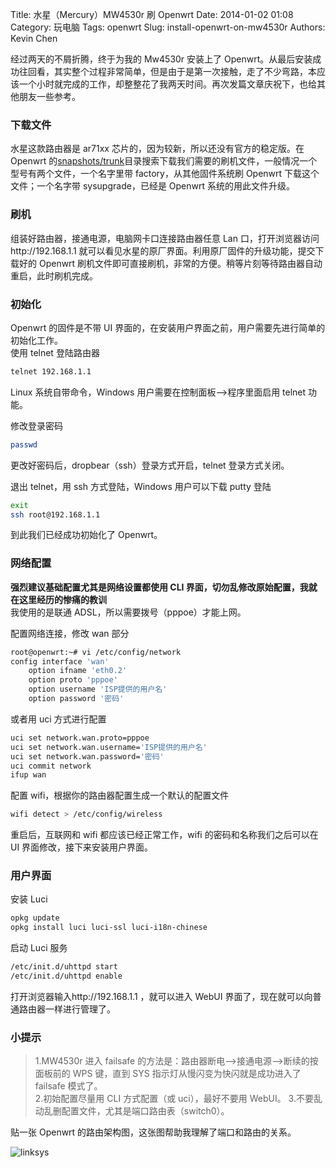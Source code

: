 Title: 水星（Mercury）MW4530r 刷 Openwrt
Date: 2014-01-02 01:08
Category: 玩电脑
Tags: openwrt
Slug: install-openwrt-on-mw4530r
Authors: Kevin Chen

经过两天的不屑折腾，终于为我的 Mw4530r 安装上了 Openwrt。从最后安装成功往回看，其实整个过程非常简单，但是由于是第一次接触，走了不少弯路，本应该一个小时就完成的工作，却整整花了我两天时间。再次发篇文章庆祝下，也给其他朋友一些参考。

### 下载文件

水星这款路由器是 ar71xx 芯片的，因为较新，所以还没有官方的稳定版。在 Openwrt 的[snapshots/trunk][1]目录搜索下载我们需要的刷机文件，一般情况一个型号有两个文件，一个名字里带 factory，从其他固件系统刷 Openwrt 下载这个文件；一个名字带 sysupgrade，已经是 Openwrt 系统的用此文件升级。

### 刷机

组装好路由器，接通电源，电脑网卡口连接路由器任意 Lan 口，打开浏览器访问http://192.168.1.1 就可以看见水星的原厂界面。利用原厂固件的升级功能，提交下载好的 Openwrt 刷机文件即可直接刷机，非常的方便。稍等片刻等待路由器自动重启，此时刷机完成。

### 初始化

Openwrt 的固件是不带 UI 界面的，在安装用户界面之前，用户需要先进行简单的初始化工作。  
使用 telnet 登陆路由器

```bash
telnet 192.168.1.1
```

Linux 系统自带命令，Windows 用户需要在控制面板-->程序里面启用 telnet 功能。

修改登录密码

```bash
passwd
```

更改好密码后，dropbear（ssh）登录方式开启，telnet 登录方式关闭。

退出 telnet，用 ssh 方式登陆，Windows 用户可以下载 putty 登陆

```bash
exit
ssh root@192.168.1.1
```

到此我们已经成功初始化了 Openwrt。

### 网络配置

**强烈建议基础配置尤其是网络设置都使用 CLI 界面，切勿乱修改原始配置，我就在这里经历的惨痛的教训**  
我使用的是联通 ADSL，所以需要拨号（pppoe）才能上网。

配置网络连接，修改 wan 部分

```bash
root@openwrt:~# vi /etc/config/network
config interface 'wan'
	option ifname 'eth0.2'
	option proto 'pppoe'
	option username 'ISP提供的用户名'
	option password '密码'
```

或者用 uci 方式进行配置

```bash
uci set network.wan.proto=pppoe
uci set network.wan.username='ISP提供的用户名'
uci set network.wan.password='密码'
uci commit network
ifup wan
```

配置 wifi，根据你的路由器配置生成一个默认的配置文件

```bash
wifi detect > /etc/config/wireless
```

重启后，互联网和 wifi 都应该已经正常工作，wifi 的密码和名称我们之后可以在 UI 界面修改，接下来安装用户界面。

### 用户界面

安装 Luci

```bash
opkg update
opkg install luci luci-ssl luci-i18n-chinese
```

启动 Luci 服务

```bash
/etc/init.d/uhttpd start
/etc/init.d/uhttpd enable
```

打开浏览器输入http://192.168.1.1 ，就可以进入 WebUI 界面了，现在就可以向普通路由器一样进行管理了。

### 小提示

> 1.MW4530r 进入 failsafe 的方法是：路由器断电-->接通电源-->断续的按面板前的 WPS 键，直到 SYS 指示灯从慢闪变为快闪就是成功进入了 failsafe 模式了。  
> 2.初始配置尽量用 CLI 方式配置（或 uci），最好不要用 WebUI。 3.不要乱动乱删配置文件，尤其是端口路由表（switch0）。

贴一张 Openwrt 的路由架构图，这张图帮助我理解了端口和路由的关系。

![linksys](https://chenwrt.com:843/uploads/big/4ce10b33bedf0849b6e6117ec541f934.jpg)

[1]: http://downloads.openwrt.org/snapshots/trunk/ar71xx/
